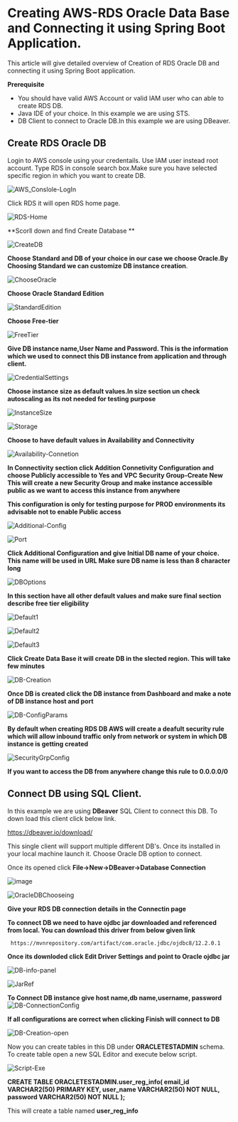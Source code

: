 # Creating AWS-RDS Oracle Data Base and Connecting it using Spring Boot Application.

This article will give detailed overview of Creation of RDS Oracle DB and connecting it using Spring Boot application.

**Prerequisite**

  - You should have valid AWS Account or valid IAM user who can able to create RDS DB.
  - Java IDE of your choice. In this example we are using STS.
  - DB Client to connect to Oracle DB.In this example we are using DBeaver.
  
  ## Create RDS Oracle DB
  
  Login to AWS console using your credentails. Use IAM user instead root account.
  Type RDS in console search box.Make sure you have selected specific region in which you want to create DB.
  
  ![AWS_Conslole-LogIn](https://user-images.githubusercontent.com/50639924/65958173-cc574780-e41c-11e9-85fb-9cbf6bb4951d.PNG)
  
  Click RDS it will open RDS home page.
  
  ![RDS-Home](https://user-images.githubusercontent.com/50639924/65958278-06c0e480-e41d-11e9-975c-b440777791f2.PNG)
  
  **Scorll down and find Create Database **
  
  ![CreateDB](https://user-images.githubusercontent.com/50639924/65958415-54d5e800-e41d-11e9-83f3-e2bf9cffa7a4.PNG)
  
  **Choose Standard and DB of your choice in our case we choose Oracle.By Choosing Standard we can customize DB instance creation**.
  
  ![ChooseOracle](https://user-images.githubusercontent.com/50639924/65958569-ad0cea00-e41d-11e9-98bd-5e9d8b0656b6.PNG)
  
  **Choose Oracle Standard Edition**
  
  ![StandardEdition](https://user-images.githubusercontent.com/50639924/65958749-26a4d800-e41e-11e9-9472-59519ee8222a.PNG)
  
  **Choose Free-tier**
  
  ![FreeTier](https://user-images.githubusercontent.com/50639924/65958832-5f44b180-e41e-11e9-877b-d55808ce5abe.PNG)
  
  **Give DB instance name,User Name and Password. This is the information which we used to connect this DB instance from application
  and through client.**
  
  
![CredentialSettings](https://user-images.githubusercontent.com/50639924/65959136-383aaf80-e41f-11e9-88d6-d17459cfaf1e.PNG)

**Choose instance size as default values.In size section un check autoscaling as its not needed for testing purpose**

![InstanceSize](https://user-images.githubusercontent.com/50639924/65959490-23aae700-e420-11e9-9ff2-2516fd210035.PNG)

![Storage](https://user-images.githubusercontent.com/50639924/65959499-2a395e80-e420-11e9-995e-a5be286ba0c6.PNG)

**Choose to have default values in Availability and Connectivity**

![Availability-Connetion](https://user-images.githubusercontent.com/50639924/65959696-ab90f100-e420-11e9-8d3c-97112f5d440d.PNG)

**In Connectivity section click Addition Connetivity Configuration and choose Publicly accessible to Yes and VPC Security Group-Create New
  This will create a new Security Group and make instance accessible public as we want to access this instance from anywhere**
  
  **This configuration is only for testing purpose for PROD environments its advisable not to enable Public access**
  
  ![Additional-Config](https://user-images.githubusercontent.com/50639924/65961502-bd749300-e424-11e9-9aa5-8fcf3d5b434d.PNG)
  
  ![Port](https://user-images.githubusercontent.com/50639924/65960271-1c84d880-e422-11e9-8afe-ff58c833a617.PNG)
  
  <b>Click Additional Configuration and give Initial DB name of your choice. This name will be used in URL
    Make sure DB name is less than 8 character long </b>
  
  ![DBOptions](https://user-images.githubusercontent.com/50639924/65961560-ded57f00-e424-11e9-81f7-d5afa75c9697.PNG)
  
  **In this section have all other default values and make sure final section describe free tier eligibility**
  
  ![Default1](https://user-images.githubusercontent.com/50639924/65960755-28bd6580-e423-11e9-8d46-865e00424984.PNG)

  ![Default2](https://user-images.githubusercontent.com/50639924/65960766-2eb34680-e423-11e9-8655-228a70759876.PNG)

  ![Default3](https://user-images.githubusercontent.com/50639924/65960775-34109100-e423-11e9-89c8-c557cc2e7085.PNG)
  
  **Click Create Data Base it will create DB in the slected region. This will take few minutes**
  
  ![DB-Creation](https://user-images.githubusercontent.com/50639924/65961908-8fdc1980-e425-11e9-8a69-8b90cd79e53c.PNG)
  
  <B>Once DB is created click the DB instance from Dashboard and make a note of DB instance host and port </B>
  
  ![DB-ConfigParams](https://user-images.githubusercontent.com/50639924/65964762-95d4f900-e42b-11e9-9d36-21200fd029aa.PNG)
  
  <B> By default when creating RDS DB AWS will create a deafult security rule which will allow inbound traffic only from network or system in which DB instance is getting created </B>
  
  ![SecurityGrpConfig](https://user-images.githubusercontent.com/50639924/65965140-1e539980-e42c-11e9-89db-dadf5143af99.PNG)
  
  <B> If you want to access the DB from anywhere change this rule to 0.0.0.0/0 </B>
  
  
  ## Connect DB using SQL Client.
  
  In this example we are using **DBeaver** SQL Client to connect this DB. To down load this client click below link.
  
  https://dbeaver.io/download/
  
  This single client will support multiple different DB's. Once its installed in your local machine launch it.
  Choose Oracle DB option to connect.
  
  Once its opened click **File->New->DBeaver->Database Connection**
  
  ![image](https://user-images.githubusercontent.com/50639924/65967213-40025000-e42f-11e9-996f-12b5a36ea279.png)
  
  ![OracleDBChooseing](https://user-images.githubusercontent.com/50639924/65967789-3200ff00-e430-11e9-9c1f-43dcf75a11b7.PNG)
 
  **Give your RDS DB connection details in the Connectin page**
  
  <B>To connect DB we need to have ojdbc jar downloaded and referenced from local.
     You can download this driver from below given link </B>
     
     https://mvnrepository.com/artifact/com.oracle.jdbc/ojdbc8/12.2.0.1
  
 <B> Once its downloded click Edit Driver Settings and point to Oracle ojdbc jar </B>
     
  ![DB-info-panel](https://user-images.githubusercontent.com/50639924/65968039-991eb380-e430-11e9-86da-ed977918dac8.PNG)

  ![JarRef](https://user-images.githubusercontent.com/50639924/65968941-f49d7100-e431-11e9-8929-5192721537ff.PNG)
  
  <B> To Connect DB instance give host name,db name,username, password </B>
  ![DB-ConnectionConfig](https://user-images.githubusercontent.com/50639924/65971461-33352a80-e436-11e9-8f59-5519d1c5e344.PNG)
  
  **If all configurations are correct when clicking Finish will connect to DB**
  
  ![DB-Creation-open](https://user-images.githubusercontent.com/50639924/65974382-dd16b600-e43a-11e9-95d9-0158c4baf229.PNG)
  
  Now you can create tables in this DB under **ORACLETESTADMIN** schema. To create table open a new SQL Editor and execute below  script.
  
  ![Script-Exe](https://user-images.githubusercontent.com/50639924/65975083-1996e180-e43c-11e9-8b8d-02eb30984d75.PNG)
  
  <B>
  CREATE TABLE ORACLETESTADMIN.user_reg_info(
    email_id   VARCHAR2(50) PRIMARY KEY,
    user_name  VARCHAR2(50) NOT NULL,
    password   VARCHAR2(50) NOT NULL
);
  </B>


 This will create a table named **user_reg_info**
